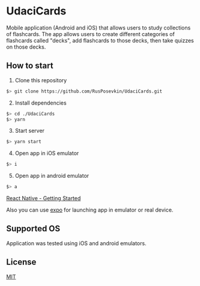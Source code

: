 # UdaciCards
Mobile application (Android and iOS) that allows users to study collections of flashcards. The app allows users to create different categories of flashcards called "decks", add flashcards to those decks, then take quizzes on those decks.

## How to start
1. Clone this repository
  ```bash
  $> git clone https://github.com/RusPosevkin/UdaciCards.git
  ```

2. Install dependencies
  ```bash
  $> cd ./UdaciCards
  $> yarn
  ```

3. Start server
  ```bash
  $> yarn start
  ```

4. Open app in iOS emulator
```bash
$> i
```

5. Open app in android emulator
```bash
$> a
```

[React Native - Getting Started](https://facebook.github.io/react-native/docs/getting-started.html)

Also you can use [expo](https://expo.io) for launching app in emulator or real device.

## Supported OS
Application was tested using iOS and android emulators.

## License

[MIT](./LICENSE)
